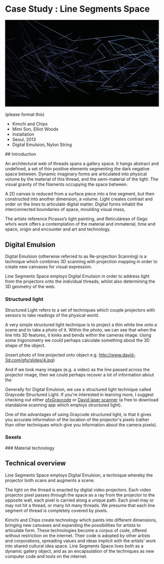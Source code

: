 # Case Study : Line Segments Space

![Line Segments Space](images/title.jpg)

(please format this)
* Kimchi and Chips
* Mimi Son, Elliot Woods
* Installation
* Seoul, 2013
* Digital Emulsion, Nylon String

## Introduction

An architectural web of threads spans a gallery space. It hangs abstract and undefined, a set of thin positive elements segmenting the dark negative space between. Dynamic imaginary forms are articulated into physical volume by the material of this thread, and the semi-material of the light. The visual gravity of the filaments occupying the space between.

A 2D canvas is reduced from a surface piece into a line segment, but then constructed into another dimension, a volume. Light creates contrast and order on the lines to articulate digital matter. Digital forms inhabit the interconnected boundaries of space, moulding visual mass,

The artists reference Picasso’s light painting, and Reticuláreas of Gego who’s work offers a contemplation of the material and immaterial, time and space, origin and encounter and art and technology.

## Digital Emulsion
Digital Emulsion (otherwise referred to as Re-projection Scanning) is a technique which combines 3D scanning with projection mapping in order to create new canvases for visual expression.

Line Segments Space employs Digital Emulsion in order to address light from the projectors onto the individual threads, whilst also determining the 3D geometry of the web.

### Structured light
Structured Light refers to a set of techniques which couple projectors with sensors to take readings of the physical world.

A very simple structured light technique is to project a thin white line onto a scene and to take a photo of it. Within the photo, we can see that when the line hits 3D features, it kinks and bends within the cameras image. Using some trigonometry we could perhaps calculate something about the 3D shape of the object.

(insert photo of line projected onto object e.g. http://www.david-3d.com/gfx/slides/4.jpg)

And if we took many images (e.g. a video) as the line passed across the projector image, then we could perhaps recover a lot of information about the 

Generally for Digital Emulsion, we use a structured light technique called Graycode Structured Light. If you're interested in learning more, I suggest checking out either [ofxGraycode](http://github.com/elliotwoods/ofxGraycode) or [David laser scanner](http://www.david-3d.com/) (a free to download standalone scanning app which employs structured light).

One of the advantages of using Graycode structured light, is that it gives you accurate information of the location of the projector's pixels (rather than other techniques which give you information about the camera pixels).

### Sexels

### Material technology




## Technical overview
Line Segments Space employs Digital Emulsion, a technique whereby the projector both scans and augments a scene.

The light on the thread is enacted by digital video projectors. Each video projector pixel passes through the space as a ray from the projector to the opposite wall, each pixel is carried along a unique path. Each pixel may or may not hit a thread, or many hit many threads. We presume that each line segment of thread is completely covered by pixels.

Kimchi and Chips create technology which paints into different dimensions, bringing new canvases and expanding the possibilities for artists to articulate form. These technologies become a corpus of code, offered without restriction on the internet. Their code  is adopted by other artists and corporations, spreading values and ideas implicit with the artists’ work into shared cultural idea space. Line Segments Space lives both as a dynamic gallery object, and as an encapsulation of the techniques as new computer code and tools on the internet.
